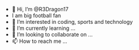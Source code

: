 - 👋 Hi, I’m @R3Dragon17
- I am big football fan
- 👀 I’m interested in coding, sports and technology
- 🌱 I’m currently learning ...
- 💞️ I’m looking to collaborate on ...
- 📫 How to reach me ... 

<!---
R3Dragon17/R3Dragon17 is a ✨ special ✨ repository because its `README.md` (this file) appears on your GitHub profile.
You can click the Preview link to take a look at your changes.
--->
